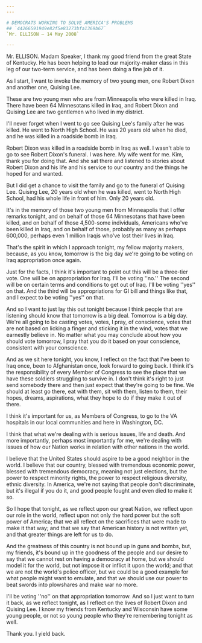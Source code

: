 ```yaml
---
---

# DEMOCRATS WORKING TO SOLVE AMERICA'S PROBLEMS
## `44266591949e82f5e83273bfa1369b67`
`Mr. ELLISON — 14 May 2008`

---
```



Mr. ELLISON. Madam Speaker, I thank my good friend from the great 
State of Kentucky. He has been helping to lead our majority-maker class 
in this leg of our two-term service, and has been doing a fine job of 
it.

As I start, I want to invoke the memory of two young men, one Robert 
Dixon and another one, Quising Lee.



These are two young men who are from Minneapolis who were killed in 
Iraq. There have been 64 Minnesotans killed in Iraq, and Robert Dixon 
and Quising Lee are two gentlemen who lived in my district.

I'll never forget when I went to go see Quising Lee's family after he 
was killed. He went to North High School. He was 20 years old when he 
died, and he was killed in a roadside bomb in Iraq.

Robert Dixon was killed in a roadside bomb in Iraq as well. I wasn't 
able to go to see Robert Dixon's funeral. I was here. My wife went for 
me. Kim, thank you for doing that. And she sat there and listened to 
stories about Robert Dixon and his life and his service to our country 
and the things he hoped for and wanted.

But I did get a chance to visit the family and go to the funeral of 
Quising Lee. Quising Lee, 20 years old when he was killed, went to 
North High School, had his whole life in front of him. Only 20 years 
old.

It's in the memory of those two young men from Minneapolis that I 
offer remarks tonight, and on behalf of those 64 Minnesotans that have 
been killed, and on behalf of those 4,500-some individuals, Americans 
who've been killed in Iraq, and on behalf of those, probably as many as 
perhaps 600,000, perhaps even 1 million Iraqis who've lost their lives 
in Iraq.

That's the spirit in which I approach tonight, my fellow majority 
makers, because, as you know, tomorrow is the big day we're going to be 
voting on Iraq appropriation once again.

Just for the facts, I think it's important to point out this will be 
a three-tier vote. One will be on appropriation for Iraq. I'll be 
voting ''no.'' The second will be on certain terms and conditions to 
get out of Iraq. I'll be voting ''yes'' on that. And the third will be 
appropriations for GI bill and things like that, and I expect to be 
voting ''yes'' on that.

And so I want to just lay this out tonight because I think people 
that are listening should know that tomorrow is a big deal. Tomorrow is 
a big day. We're all going to be casting votes, votes, I pray, of 
conscience, votes that are not based on licking a finger and sticking 
it in the wind, votes that we earnestly believe in. No matter what you 
may conclude about how you should vote tomorrow, I pray that you do it 
based on your conscience, consistent with your conscience.

And as we sit here tonight, you know, I reflect on the fact that I've 
been to Iraq once, been to Afghanistan once, look forward to going 
back. I think it's the responsibility of every Member of Congress to 
see the place that we have these soldiers struggling to survive in. I 
don't think it's right to just send somebody there and then just expect 
that they're going to be fine. We should at least go there, eat with 
them, sit with them, listen to them, their hopes, dreams, aspirations, 
what they hope to do if they make it out of there.

I think it's important for us, as Members of Congress, to go to the 
VA hospitals in our local communities and here in Washington, DC.

I think that what we're dealing with is serious issues, life and 
death. And more importantly, perhaps most importantly for me, we're 
dealing with issues of how our Nation works in relation with other 
nations in the world.

I believe that the United States should aspire to be a good neighbor 
in the world. I believe that our country, blessed with tremendous 
economic power, blessed with tremendous democracy, meaning not just 
elections, but the power to respect minority rights, the power to 
respect religious diversity, ethnic diversity. In America, we're not 
saying that people don't discriminate, but it's illegal if you do it, 
and good people fought and even died to make it so.

So I hope that tonight, as we reflect upon our great Nation, we 
reflect upon our role in the world, reflect upon not only the hard 
power but the soft power of America; that we all reflect on the 
sacrifices that were made to make it that way; and that we say that 
American history is not written yet, and that greater things are left 
for us to do.

And the greatness of this country is not bound up in guns and bombs, 
but, my friends, it's bound up in the goodness of the people and our 
desire to say that we cannot rest on having a democracy at home, but we 
should model it for the world, but not impose it or inflict it upon the 
world; and that we are not the world's police officer, but we could be 
a good example for what people might want to emulate, and that we 
should use our power to beat swords into plowshares and make war no 
more.

I'll be voting ''no'' on that appropriation tomorrow. And so I just 
want to turn it back, as we reflect tonight, as I reflect on the lives 
of Robert Dixon and Quising Lee. I know my friends from Kentucky and 
Wisconsin have some young people, or not so young people who they're 
remembering tonight as well.

Thank you. I yield back.